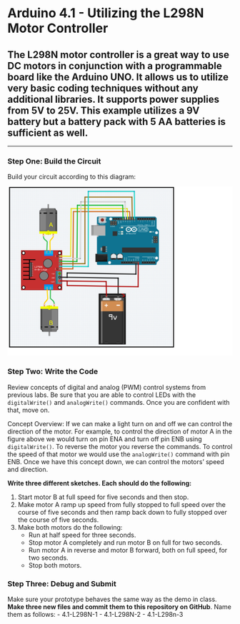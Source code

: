 # Arduino 4.1 - Utilizing the L298N Motor Controller
## The L298N motor controller is a great way to use DC motors in conjunction with a programmable board like the Arduino UNO.  It allows us to utilize very basic coding techniques without any additional libraries.  It supports power supplies from 5V to 25V.  This example utilizes a 9V battery but a battery pack with 5 AA batteries is sufficient as well.
---

### Step One: Build the Circuit

Build your circuit according to this diagram:

![](https://github.com/WHS-Robotics-Classes/4-1_Utilizing_the_L298N_Motor_Controller/blob/main/Arduino%20Lab%203.1%20-%20Utilizing%20the%20L298N%20Motor%20Controller%20(1).png?raw=true)

### Step Two: Write the Code

Review concepts of digital and analog (PWM) control systems from previous labs.  Be sure that you are able to control LEDs with the `digitalWrite()` and `analogWrite()` commands.  Once you are confident with that, move on.

Concept Overview:  If we can make a light turn on and off we can control the direction of the motor.  For example, to control the direction of motor A in the figure above we would turn on pin ENA and turn off pin ENB using `digitalWrite()`.  To reverse the motor you reverse the commands.  To control the speed of that motor we would use the `analogWrite()` command with pin ENB.  Once we have this concept down, we can control the motors’ speed and direction.

**Write three different sketches.  Each should do the following:**
1. Start motor B at full speed for five seconds and then stop.
2. Make motor A ramp up speed from fully stopped to full speed over the course of five seconds and then ramp back down to fully stopped over the course of five seconds.
3. Make both motors do the following: 
    - Run at half speed for three seconds.
    - Stop motor A completely and run motor B on full for two seconds.
    - Run motor A in reverse and motor B forward, both on full speed, for two seconds.
    - Stop both motors.

### Step Three: Debug and Submit

Make sure your prototype behaves the same way as the demo in class. **Make three new files and commit them to this repository on GitHub**. Name them as follows:
    - 4.1-L298N-1
    - 4.1-L298N-2
    - 4.1-L298n-3
